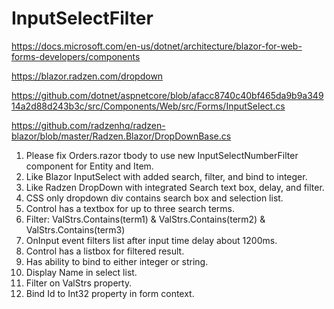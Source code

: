 # InputSelectFilter

https://docs.microsoft.com/en-us/dotnet/architecture/blazor-for-web-forms-developers/components

https://blazor.radzen.com/dropdown

https://github.com/dotnet/aspnetcore/blob/afacc8740c40bf465da9b9a34914a2d88d243b3c/src/Components/Web/src/Forms/InputSelect.cs

https://github.com/radzenhq/radzen-blazor/blob/master/Radzen.Blazor/DropDownBase.cs

1) Please fix Orders.razor tbody to use new InputSelectNumberFilter component for Entity and Item.
2) Like Blazor InputSelect with added search, filter, and bind to integer.
3) Like Radzen DropDown with integrated Search text box, delay, and filter.
4) CSS only dropdown div contains search box and selection list.
6) Control has a textbox for up to three search terms.
7) Filter: ValStrs.Contains(term1) & ValStrs.Contains(term2) & ValStrs.Contains(term3)
8) OnInput event filters list after input time delay about 1200ms.
9) Control has a listbox for filtered result.
10) Has ability to bind to either integer or string.
11) Display Name in select list.
12) Filter on ValStrs property.
13) Bind Id to Int32 property in form context.
